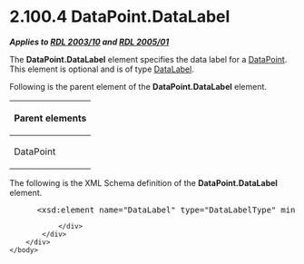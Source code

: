 <html dir="LTR" xmlns:mshelp="http://msdn.microsoft.com/mshelp" xmlns:ddue="http://ddue.schemas.microsoft.com/authoring/2003/5" xmlns:xlink="http://www.w3.org/1999/xlink" xmlns:tool="http://www.microsoft.com/tooltip">
    <head>
        <meta http-equiv="Content-Type" content="text/html; CHARSET=utf-8"></meta>
        <meta name="save" content="history"></meta>
        <title>2.100.4 DataPoint.DataLabel</title>
        <xml>
            <mshelp:toctitle title="2.100.4 DataPoint.DataLabel"></mshelp:toctitle>
            <mshelp:rltitle title="[MS-RDL]: DataPoint.DataLabel"></mshelp:rltitle>
            <mshelp:keyword index="A" term="2526e301-a2b0-42d5-b848-d34df5275d47"></mshelp:keyword>
            <mshelp:attr name="DCSext.ContentType" value="open specification"></mshelp:attr>
            <mshelp:attr name="AssetID" value="2526e301-a2b0-42d5-b848-d34df5275d47"></mshelp:attr>
            <mshelp:attr name="TopicType" value="kbRef"></mshelp:attr>
            <mshelp:attr name="DCSext.Title" value="[MS-RDL]: DataPoint.DataLabel" />
        </xml>
    </head>
    <body>
        <div id="header">
            <h1 class="heading">2.100.4 DataPoint.DataLabel</h1>
        </div>
        <div id="mainSection">
            <div id="mainBody">
                <div id="allHistory" class="saveHistory"></div>
                <div id="sectionSection0" class="section" name="collapseableSection">
                    

<p><b><i>Applies to </i></b><a href="a7e2ad00-07c8-4f6d-80ab-3ad55df7b233.md"><b><i>RDL 2003/10</i></b></a><b>
<i>and </i></b><a href="3ebe2912-4958-4832-b391-cad1f5e13338.md"><b><i>RDL 2005/01</i></b></a></p>

<p>The <b>DataPoint.DataLabel</b> element specifies the data
label for a <a href="aee11573-3fcf-4365-938b-e6c8ceece6e1.md">DataPoint</a>.
This element is optional and is of type <a href="64273976-3568-4d05-b4ee-300c53a5736c.md">DataLabel</a>.</p>

<p>Following is the parent element of the <b>DataPoint.DataLabel</b>
element.</p>

<table>
 <thead>
  <tr>
   <th>
   <p>Parent elements</p>
   </th>
  </tr>
 </thead>
 <tr>
  <td>
  <p>DataPoint </p>
  </td>
 </tr>
</table>

<p>The following is the XML Schema definition of the <b>DataPoint.DataLabel</b>
element.           </p>

<dl>
<dd>
<div><pre> &lt;xsd:element name=&quot;DataLabel&quot; type=&quot;DataLabelType&quot; minOccurs=&quot;0&quot; /&gt;
</pre></div>
</dd></dl>


                </div>
            </div>
        </div>
    </body>
</html>